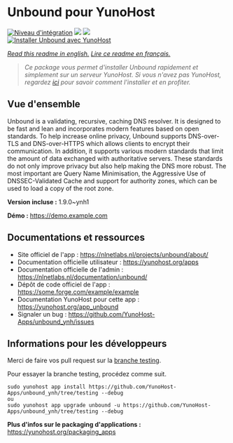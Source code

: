 # Unbound pour YunoHost

[![Niveau d'intégration](https://dash.yunohost.org/integration/unbound.svg)](https://dash.yunohost.org/appci/app/unbound) ![](https://ci-apps.yunohost.org/ci/badges/unbound.status.svg) ![](https://ci-apps.yunohost.org/ci/badges/unbound.maintain.svg)  
[![Installer Unbound avec YunoHost](https://install-app.yunohost.org/install-with-yunohost.svg)](https://install-app.yunohost.org/?app=unbound)

*[Read this readme in english.](./README.md)*
*[Lire ce readme en français.](./README_fr.md)*

> *Ce package vous permet d'installer Unbound rapidement et simplement sur un serveur YunoHost.
Si vous n'avez pas YunoHost, regardez [ici](https://yunohost.org/#/install) pour savoir comment l'installer et en profiter.*

## Vue d'ensemble

Unbound is a validating, recursive, caching DNS resolver. It is designed to be fast and lean and incorporates modern features based on open standards.
To help increase online privacy, Unbound supports DNS-over-TLS and DNS-over-HTTPS which allows clients to encrypt their communication. In addition, it supports various modern standards that limit the amount of data exchanged with authoritative servers. These standards do not only improve privacy but also help making the DNS more robust. The most important are Query Name Minimisation, the Aggressive Use of DNSSEC-Validated Cache and support for authority zones, which can be used to load a copy of the root zone.

**Version incluse :** 1.9.0~ynh1

**Démo :** https://demo.example.com

## Documentations et ressources

* Site officiel de l'app : https://nlnetlabs.nl/projects/unbound/about/
* Documentation officielle utilisateur : https://yunohost.org/apps
* Documentation officielle de l'admin : https://nlnetlabs.nl/documentation/unbound/
* Dépôt de code officiel de l'app : https://some.forge.com/example/example
* Documentation YunoHost pour cette app : https://yunohost.org/app_unbound
* Signaler un bug : https://github.com/YunoHost-Apps/unbound_ynh/issues

## Informations pour les développeurs

Merci de faire vos pull request sur la [branche testing](https://github.com/YunoHost-Apps/unbound_ynh/tree/testing).

Pour essayer la branche testing, procédez comme suit.
```
sudo yunohost app install https://github.com/YunoHost-Apps/unbound_ynh/tree/testing --debug
ou
sudo yunohost app upgrade unbound -u https://github.com/YunoHost-Apps/unbound_ynh/tree/testing --debug
```

**Plus d'infos sur le packaging d'applications :** https://yunohost.org/packaging_apps